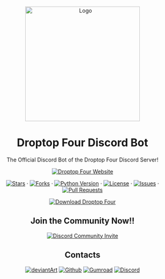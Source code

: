<!-- PROJECT LOGO -->
<br />
<p align="center">
    <a href="https://github.com/66Bunz/Droptop-Four-Discord-Bot">
        <img src="https://user-images.githubusercontent.com/66331265/229746054-eb3759dd-fb32-4f1f-9d9d-45b5f3764c33.png"
            alt="Logo" width="300" height="300">
    </a>
</p>

<!-- TITLE -->
<h1 align="center">Droptop Four Discord Bot</h1>

<!-- INTRO -->
<p align="center">
    The Official Discord Bot of the Droptop Four Discord Server!
</p>

<!-- DROPTOP SITE -->
<p align="center">
    <a href="https://droptopfour.com"><img
            src="https://img.shields.io/static/v1?label=Droptop+Four&message=Website&color=50AE5C&style=for-the-badge" alt="Droptop Four Website"></a>
</p>

<!-- BUTTONS -->
<p align="center">
    <a href="https://github.com/66Bunz/Droptop-Four-Discord-Bot/stargazers"><img
            src="https://img.shields.io/github/stars/66Bunz/Droptop-Four-Discord-Bot.svg" alt="Stars"></a>
    ·
    <a href="https://github.com/66Bunz/Droptop-Four-Discord-Bot/network"><img
            src="https://img.shields.io/github/forks/66Bunz/Droptop-Four-Discord-Bot.svg" alt="Forks"></a>
    ·
    <a href="https://python.org"><img src="https://img.shields.io/badge/python-3.10.8-blue.svg"
            alt="Python Version"></a>
    ·
    <a href="https://github.com/66Bunz/Droptop-Four-Discord-Bot/blob/master/LICENSE"><img
            src="https://img.shields.io/github/license/66Bunz/Droptop-Four-Discord-Bot.svg" alt="License"></a>
    ·
    <a href="https://GitHub.com/66Bunz/Droptop-Four-Discord-Bot/issues/"><img
            src="https://img.shields.io/github/issues/66Bunz/Droptop-Four-Discord-Bot.svg" alt="Issues"></a>
    ·
    <a href="https://GitHub.com/66Bunz/Droptop-Four-Discord-Bot/pull/"><img
            src="https://img.shields.io/github/issues-pr/66Bunz/Droptop-Four-Discord-Bot.svg" alt="Pull Requests"></a>
</p>
<!-- DROPTOPFOUR DOWNLOAD -->
<p align="center">
    <a href="https://github.com/Droptop-Four/Droptop-Four/releases/latest"><img
            src="https://img.shields.io/static/v1?label=Download&message=Droptop+Four&color=50AE5C&style=for-the-badge" alt="Download Droptop Four"></a>
</p>  

<!-- DROPTOPFOUR DISCORD -->
<p><h2 align="center">Join the Community Now!!</h2></p>

<!-- DISCORD BANNER -->
<p align="center">
  <a href="https://discord.gg/aGQ6uE4Fgp" target="_blank">
    <img src="https://discordapp.com/api/guilds/800124057923485728/widget.png?style=banner3" alt="Discord Community Invite"/>
  </a>
</p>

<!-- DROPTOPFOUR CONTACTS -->
<p><h2 align="center">Contacts</h2></p>

<!-- CONTACTS -->
<p align="center">
    <a href="https://www.deviantart.com/cariboudjan/art/droptop-four-762812007">
      <img src="https://img.shields.io/badge/DeviantArt-05CC47?style=for-the-badge&logo=deviantart&logoColor=white" alt="deviantArt"></a>
    <a href="https://github.com/Droptop-Four">
      <img src="https://img.shields.io/badge/GitHub-100000?style=for-the-badge&logo=github&logoColor=white" alt="Github"></a>
    <a href="https://cariboudjan.gumroad.com/l/droptop">
      <img src="https://img.shields.io/badge/Gumroad-36A9AE?style=for-the-badge&logo=gumroad&logoColor=white" alt="Gumroad"></a>
    <a href="https://discord.gg/aGQ6uE4Fgp">
      <img src="https://img.shields.io/badge/Discord-5865F2?style=for-the-badge&logo=discord&logoColor=white" alt="Discord"></a>
</p>  
